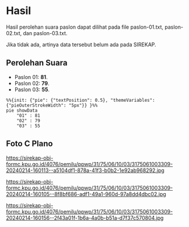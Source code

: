 # Hasil

Hasil perolehan suara paslon dapat dilihat pada file paslon-01.txt, paslon-02.txt, dan paslon-03.txt.

Jika tidak ada, artinya data tersebut belum ada pada SIREKAP.

## Perolehan Suara

 * Paslon 01: **81**.
 * Paslon 02: **79**.
 * Paslon 03: **55**.

```mermaid
%%{init: {"pie": {"textPosition": 0.5}, "themeVariables": {"pieOuterStrokeWidth": "5px"}} }%%
pie showData
    "01" : 81
    "02" : 79
    "03" : 55
```
## Foto C Plano

https://sirekap-obj-formc.kpu.go.id/4076/pemilu/ppwp/31/75/06/10/03/3175061003309-20240214-160113--a5104df1-878a-41f3-b0b2-1e92ab968292.jpg

https://sirekap-obj-formc.kpu.go.id/4076/pemilu/ppwp/31/75/06/10/03/3175061003309-20240214-160105--8f8bf686-adf1-49a1-960d-97a8dd4dbc02.jpg

https://sirekap-obj-formc.kpu.go.id/4076/pemilu/ppwp/31/75/06/10/03/3175061003309-20240214-160156--2f43a01f-1b6a-4a0b-b51a-d7f37c570804.jpg
